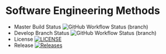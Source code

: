 # Software Engineering Methods
* Master Build Status ![GitHub Workflow Status (branch)](https://img.shields.io/github/actions/workflow/status/Devtheprogrammer-maker/sem/main.yml?branch=master)
* Develop Branch Status ![GitHub Workflow Status (branch)](https://img.shields.io/github/actions/workflow/status/Devtheprogrammer-maker/sem/main.yml?branch=develop)
* License [![LICENSE](https://img.shields.io/github/license/Devtheprogrammer-maker/sem.svg?style=flat-square)](https://github.com/Devtheprogrammer-maker/sem/blob/master/LICENSE)
* Release [![Releases](https://img.shields.io/github/release/Devtheprogrammer-maker/sem/all.svg?style=flat-square)](https://github.com/Devtheprogrammer-maker/sem/releases)
